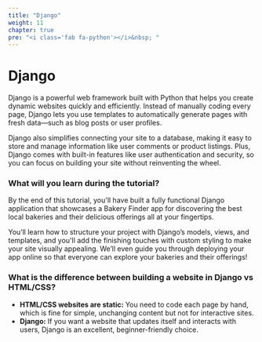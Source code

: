 ```yaml
---
title: "Django"
weight: 11
chapter: true
pre: "<i class='fab fa-python'></i>&nbsp; "
---
```


# Django

Django is a powerful web framework built with Python that helps you create dynamic websites quickly and efficiently. Instead of manually coding every page, Django lets you use templates to automatically generate pages with fresh data—such as blog posts or user profiles.

Django also simplifies connecting your site to a database, making it easy to store and manage information like user comments or product listings. Plus, Django comes with built-in features like user authentication and security, so you can focus on building your site without reinventing the wheel.

### What will you learn during the tutorial?

By the end of this tutorial, you'll have built a fully functional Django application that showcases a Bakery Finder app for discovering the best local bakeries and their delicious offerings all at your fingertips.

You’ll learn how to structure your project with Django’s models, views, and templates, and you'll add the finishing touches with custom styling to make your site visually appealing. We’ll even guide you through deploying your app online so that everyone can explore your bakeries and their offerings!

### What is the difference between building a website in Django vs HTML/CSS?

- **HTML/CSS websites are static:** You need to code each page by hand, which is fine for simple, unchanging content but not for interactive sites.
- **Django:** If you want a website that updates itself and interacts with users, Django is an excellent, beginner-friendly choice.
